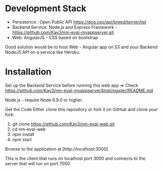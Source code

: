 Development Stack
=================
- Persistence : Open Public API https://dog.ceo/api/breed/terrier/list
- Backend Service: Node.js and Express Framework - https://github.com/Kay3/nm-eval-myappserver.git
- Web: AngularJS - CSS based on bootstrap

Good solution would be to host Web - Angular app on S3 and your Backend NodeJS API on a service like Heroku. 

Installation
============
Set up the Backend Service before running this web app => Check https://github.com/Kay3/nm-eval-myappserver/blob/master/README.md

Node.js - require Node 6.9.0 or higher.

Get the Code
Either clone this repository or fork it on GitHub and clone your fork:
1) git clone https://github.com/Kay3/nm-eval-web.git
2) cd nm-eval-web
3) npm install
4) npm start

Browse to the application at [http://localhost:3000]

This is the client that runs on localhost port 3000 and connects to the server that will run on port 7000
